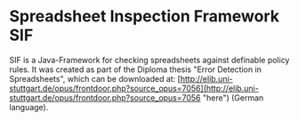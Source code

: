Spreadsheet Inspection Framework SIF
=================

SIF is a Java-Framework for checking spreadsheets against definable policy rules.
It was created as part of the Diploma thesis "Error Detection in Spreadsheets", which can be downloaded at: [http://elib.uni-stuttgart.de/opus/frontdoor.php?source_opus=7056](http://elib.uni-stuttgart.de/opus/frontdoor.php?source_opus=7056 "here") (German language).